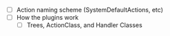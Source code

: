 - [ ]  Action naming scheme (SystemDefaultActions, etc)
- [ ] How the plugins work
	- [ ] Trees, ActionClass, and Handler Classes